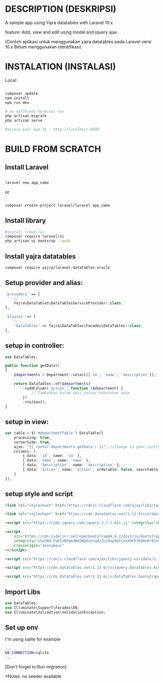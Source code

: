 # DESCRIPTION (DESKRIPSI)

A sample app using Yajra datatables with Laravel 10.x

feature: Add, view and edit using modal and jquery ajax.

(Contoh aplikasi untuk menggunakan yajra datatables pada Laravel versi 10.x 
Belum menggunakan otentifikasi)


# INSTALATION (INSTALASI)

Local:

```BASH

composer update
npm install
npm run dev

# on different terminal run
php artisan migrate
php artisan serve

#access your app at : http://localhost:8000
```

# BUILD FROM SCRATCH

## Install Laravel

```BASH

laravel new app_name

```

or

```BASH

composer create-project laravel/laravel app_name

```

## Install library

```BASH
#install lravel/ui
composer require laravel/ui
php artisan ui bootsrap --auth
```

## Install yajra datatables

```bash
composer require yajra/laravel-datatables-oracle
```

## Setup provider and alias:

```PHP
'providers' => [
    // ...
    Yajra\DataTables\DataTablesServiceProvider::class,
],

'aliases' => [
    // ...
    'DataTables' => Yajra\DataTables\Facades\DataTables::class,
],

```

## setup in controller:

```php
use DataTables;

public function getData()
{
    $departments = Department::select(['id', 'name', 'description']);

    return DataTables::of($departments)
        ->addColumn('action', function ($department) {
            // Tambahkan kolom aksi sesuai kebutuhan Anda
        })
        ->toJson();
}

```

## setup in view:

```php
var table = $('#departmentTable').DataTable({
    processing: true,
    serverSide: true,
    ajax: "{{ route('departments.getData') }}", //change to your controller route
    columns: [
        { data: 'id', name: 'id' },
        { data: 'name', name: 'name' },
        { data: 'description', name: 'description' },
        { data: 'action', name: 'action', orderable: false, searchable: false }
    ]
});

```

## setup style and script

```HTML
<link rel="stylesheet" href="https://cdnjs.cloudflare.com/ajax/libs/twitter-bootstrap/4.5.2/css/bootstrap.css">

<link rel="stylesheet" href="https://cdn.datatables.net/1.13.6/css/dataTables.bootstrap4.min.css">

<script src="https://code.jquery.com/jquery-3.7.1.min.js" integrity="sha256-/JqT3SQfawRcv/BIHPThkBvs0OEvtFFmqPF/lYI/Cxo=" crossorigin="anonymous"></script>
```

```html
<script
    src="https://cdn.jsdelivr.net/npm/bootstrap@4.6.2/dist/js/bootstrap.bundle.min.js"
    integrity="sha384-Fy6S3B9q64WdZWQUiU+q4/2Lc9npb8tCaSX9FK7E8HnRr0Jz8D6OP9dO5Vg3Q9ct"
    crossorigin="anonymous"
></script>

<script src="https://cdnjs.cloudflare.com/ajax/libs/jquery-validate/1.19.0/jquery.validate.js"></script>

<script src="https://cdn.datatables.net/1.13.6/js/jquery.dataTables.min.js"></script>

<script src="https://cdn.datatables.net/1.13.6/js/dataTables.bootstrap4.min.js"></script>
```

## Import Libs

```php
use DataTables;
use Illuminate\Support\Facades\DB;
use Illuminate\Validation\ValidationException;
```

## Set up env

I'm using sqlite for example
```BASH
...
DB_CONNECTION=sqlite
...
```

[Don't forget to Run migration]

*Notes: no seeder available
